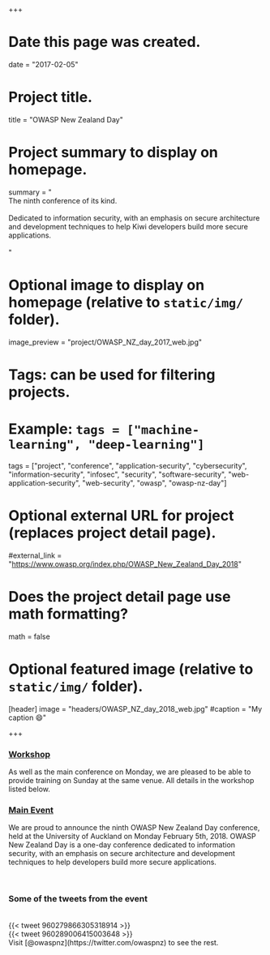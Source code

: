 +++
# Date this page was created.
date = "2017-02-05"

# Project title.
title = "OWASP New Zealand Day"

# Project summary to display on homepage.
summary = "<br>The ninth conference of its kind.<br><br>Dedicated to information security, with an emphasis on secure architecture and development techniques to help Kiwi developers build more secure applications.<br><br>"

# Optional image to display on homepage (relative to `static/img/` folder).
image_preview = "project/OWASP_NZ_day_2017_web.jpg"

# Tags: can be used for filtering projects.
# Example: `tags = ["machine-learning", "deep-learning"]`
tags = ["project", "conference", "application-security", "cybersecurity", "information-security", "infosec", "security", "software-security", "web-application-security", "web-security", "owasp", "owasp-nz-day"]

# Optional external URL for project (replaces project detail page).
#external_link = "https://www.owasp.org/index.php/OWASP_New_Zealand_Day_2018"

# Does the project detail page use math formatting?
math = false

# Optional featured image (relative to `static/img/` folder).
[header]
image = "headers/OWASP_NZ_day_2018_web.jpg"
#caption = "My caption :smile:"

+++

### [Workshop](/talk/owaspnzday-2018-workshop-building-security-into-your-development-team/)

As well as the main conference on Monday, we are pleased to be able to provide training on Sunday at the same venue. All details in the workshop listed below.

### [Main Event](https://www.owasp.org/index.php/OWASP_New_Zealand_Day_2018)

We are proud to announce the ninth OWASP New Zealand Day conference, held at the University of Auckland on Monday February 5th, 2018. OWASP New Zealand Day is a one-day conference dedicated to information security, with an emphasis on secure architecture and development techniques to help developers build more secure applications.

<br>

### Some of the tweets from the event
<br>
{{< tweet 960279866305318914 >}}
<br>
{{< tweet 960289006415003648 >}}
<br>
Visit [@owaspnz](https://twitter.com/owaspnz) to see the rest.
<br><br>
